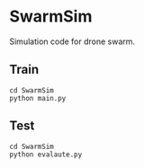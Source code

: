 # SwarmSim
Simulation code for drone swarm.

## Train
```<shell>
cd SwarmSim
python main.py
```

## Test
```<shell>
cd SwarmSim
python evalaute.py
```
